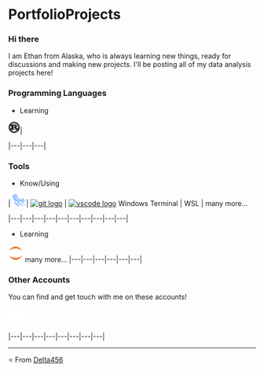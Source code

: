 # PortfolioProjects

### Hi there

I am Ethan from Alaska, who is always learning new things, ready for discussions and making new projects. I'll be posting all of my data analysis projects here!

### Programming Languages

- Learning

[<img src="https://raw.githubusercontent.com/github/explore/80688e429a7d4ef2fca1e82350fe8e3517d3494d/topics/rust/rust.png" alt="rust logo" width="24">](https://www.rust-lang.org/)|

|---|---|---|

### Tools

- Know/Using

| [<img src="https://raw.githubusercontent.com/Delta456/Delta456/master/img/actions.png" alt="actions logo" width="24">](https://github.com/features/actions) | [<img src="https://raw.githubusercontent.com/Delta456/Delta456/master/img/git.png" alt="git logo" width="24">](https://git-scm.com/) | [<img src="https://raw.githubusercontent.com/Delta456/Delta456/master/img/vscode.png" alt="vscode logo" width="24">](https://code.visualstudio.com/)
Windows Terminal | WSL | many more...

|---|---|---|---|---|---|---|---|---|---|

- Learning

[<img src="https://raw.githubusercontent.com/Delta456/Delta456/master/img/jupyter_notebook.png" alt="jupyter notebook logo" width="30">](https://jupyter.org/) many more...
|---|---|---|---|---|---|

### Other Accounts

You can find and get touch with me on these accounts!

[<img src="https://raw.githubusercontent.com/Delta456/Delta456/master/img/github.png" alt="github logo" width="34">](https://github.com/e-overland) 

|---|---|---|---|---|---|---|---|

---
⭐️ From [Delta456](https://github.com/Delta456)
